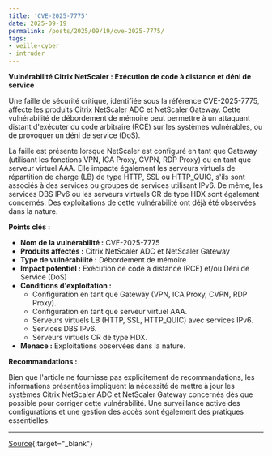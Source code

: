 ```yaml
---
title: 'CVE-2025-7775'
date: 2025-09-19
permalink: /posts/2025/09/19/cve-2025-7775/
tags:
- veille-cyber
- intruder
---
```

**Vulnérabilité Citrix NetScaler : Exécution de code à distance et déni de service**

Une faille de sécurité critique, identifiée sous la référence CVE-2025-7775, affecte les produits Citrix NetScaler ADC et NetScaler Gateway. Cette vulnérabilité de débordement de mémoire peut permettre à un attaquant distant d'exécuter du code arbitraire (RCE) sur les systèmes vulnérables, ou de provoquer un déni de service (DoS).

La faille est présente lorsque NetScaler est configuré en tant que Gateway (utilisant les fonctions VPN, ICA Proxy, CVPN, RDP Proxy) ou en tant que serveur virtuel AAA. Elle impacte également les serveurs virtuels de répartition de charge (LB) de type HTTP, SSL ou HTTP_QUIC, s'ils sont associés à des services ou groupes de services utilisant IPv6. De même, les services DBS IPv6 ou les serveurs virtuels CR de type HDX sont également concernés. Des exploitations de cette vulnérabilité ont déjà été observées dans la nature.

**Points clés :**

*   **Nom de la vulnérabilité :** CVE-2025-7775
*   **Produits affectés :** Citrix NetScaler ADC et NetScaler Gateway
*   **Type de vulnérabilité :** Débordement de mémoire
*   **Impact potentiel :** Exécution de code à distance (RCE) et/ou Déni de Service (DoS)
*   **Conditions d'exploitation :**
    *   Configuration en tant que Gateway (VPN, ICA Proxy, CVPN, RDP Proxy).
    *   Configuration en tant que serveur virtuel AAA.
    *   Serveurs virtuels LB (HTTP, SSL, HTTP_QUIC) avec services IPv6.
    *   Services DBS IPv6.
    *   Serveurs virtuels CR de type HDX.
*   **Menace :** Exploitations observées dans la nature.

**Recommandations :**

Bien que l'article ne fournisse pas explicitement de recommandations, les informations présentées impliquent la nécessité de mettre à jour les systèmes Citrix NetScaler ADC et NetScaler Gateway concernés dès que possible pour corriger cette vulnérabilité. Une surveillance active des configurations et une gestion des accès sont également des pratiques essentielles.

---
[Source](https://cvemon.intruder.io/cves/CVE-2025-7775){:target="_blank"}
